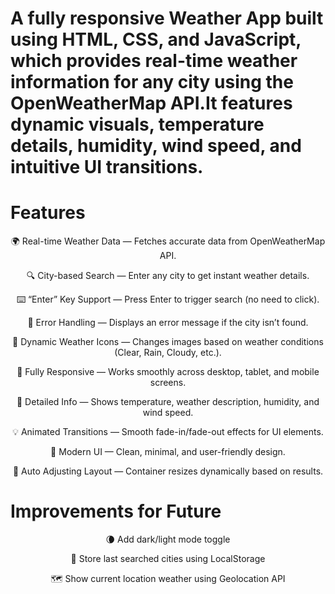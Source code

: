 # A fully responsive Weather App built using HTML, CSS, and JavaScript, which provides real-time weather information for any city using the OpenWeatherMap API.It features dynamic visuals, temperature details, humidity, wind speed, and intuitive UI transitions.

# Features
<p align='center'>🌍 Real-time Weather Data — Fetches accurate data from OpenWeatherMap API.</p>
<p align='center'>🔍 City-based Search — Enter any city to get instant weather details.</p>
<p align='center'>⌨️ “Enter” Key Support — Press Enter to trigger search (no need to click).</p>
<p align='center'>🧠 Error Handling — Displays an error message if the city isn’t found.</p>
<p align='center'>🎨 Dynamic Weather Icons — Changes images based on weather conditions (Clear, Rain, Cloudy, etc.).</p>
<p align='center'>📱 Fully Responsive — Works smoothly across desktop, tablet, and mobile screens.</p>
<p align='center'>💨 Detailed Info — Shows temperature, weather description, humidity, and wind speed.</p>
<p align='center'>💡 Animated Transitions — Smooth fade-in/fade-out effects for UI elements.</p>
<p align='center'>🌈 Modern UI — Clean, minimal, and user-friendly design.</p>
<p align='center'>🔁 Auto Adjusting Layout — Container resizes dynamically based on results.</p>

# Improvements for Future
<p align='center'>🌘 Add dark/light mode toggle</p>
<p align='center'>💾 Store last searched cities using LocalStorage</p>
<p align='center'>🗺️ Show current location weather using Geolocation API</p>
